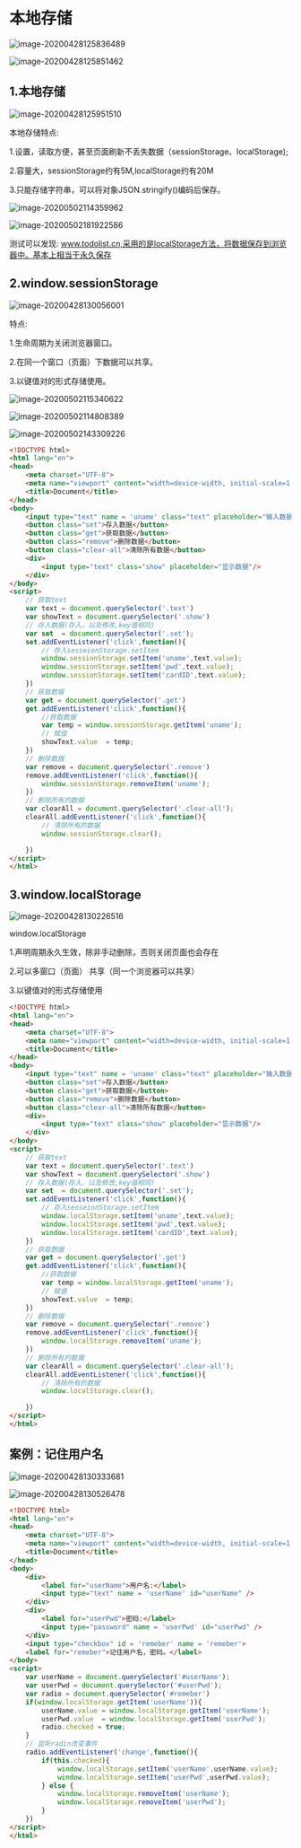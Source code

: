 # 本地存储

![image-20200428125836489](本地存储.assets/image-20200428125836489.png)





![image-20200428125851462](本地存储.assets/image-20200428125851462.png)



## 1.本地存储

![image-20200428125951510](本地存储.assets/image-20200428125951510.png)

本地存储特点:

1.设置，读取方便，甚至页面刷新不丢失数据（sessionStorage、localStorage);

2.容量大，sessionStorage约有5M,localStorage约有20M

3.只能存储字符串，可以将对象JSON.stringify()编码后保存。



![image-20200502114359962](本地存储.assets/image-20200502114359962.png)



![image-20200502181922586](本地存储.assets/image-20200502181922586.png)



测试可以发现:   www.todolist.cn,采用的是localStorage方法，将数据保存到浏览器中。基本上相当于永久保存

## 2.window.sessionStorage

![image-20200428130056001](本地存储.assets/image-20200428130056001.png)

特点:

1.生命周期为关闭浏览器窗口。

2.在同一个窗口（页面）下数据可以共享。

3.以键值对的形式存储使用。



![image-20200502115340622](本地存储.assets/image-20200502115340622.png)





![image-20200502114808389](本地存储.assets/image-20200502114808389.png)



![image-20200502143309226](本地存储.assets/image-20200502143309226.png)





~~~ html
<!DOCTYPE html>
<html lang="en">
<head>
    <meta charset="UTF-8">
    <meta name="viewport" content="width=device-width, initial-scale=1.0">
    <title>Document</title>
</head>
<body>
    <input type="text" name = 'uname' class="text" placeholder="输入数据"/>
    <button class="set">存入数据</button>
    <button class="get">获取数据</button>
    <button class="remove">删除数据</button>
    <button class="clear-all">清除所有数据</button>
    <div>
        <input type="text" class="show" placeholder="显示数据"/>
    </div>
</body>
<script>
    // 获取text
    var text = document.querySelector('.text')
    var showText = document.querySelector('.show')
    // 存入数据(存入，以及修改,key值相同)
    var set  = document.querySelector('.set');
    set.addEventListener('click',function(){
        // 存入sesseionStorage.setItem
        window.sessionStorage.setItem('uname',text.value);
        window.sessionStorage.setItem('pwd',text.value);
        window.sessionStorage.setItem('cardID',text.value);
    })
    // 获取数据
    var get = document.querySelector('.get')
    get.addEventListener('click',function(){
        //获取数据
        var temp = window.sessionStorage.getItem('uname');
        // 赋值
        showText.value  = temp;
    })
    // 删除数据
    var remove = document.querySelector('.remove')
    remove.addEventListener('click',function(){
        window.sessionStorage.removeItem('uname');
    })
    // 删除所有的数据
    var clearAll = document.querySelector('.clear-all');
    clearAll.addEventListener('click',function(){
        // 清除所有的数据
        window.sessionStorage.clear();

    })
</script>
</html>
~~~





## 3.window.localStorage

![image-20200428130226516](本地存储.assets/image-20200428130226516.png)



window.localStorage

1.声明周期永久生效，除非手动删除，否则关闭页面也会存在

2.可以多窗口（页面） 共享（同一个浏览器可以共享）

3.以键值对的形式存储使用



~~~html
<!DOCTYPE html>
<html lang="en">
<head>
    <meta charset="UTF-8">
    <meta name="viewport" content="width=device-width, initial-scale=1.0">
    <title>Document</title>
</head>
<body>
    <input type="text" name = 'uname' class="text" placeholder="输入数据"/>
    <button class="set">存入数据</button>
    <button class="get">获取数据</button>
    <button class="remove">删除数据</button>
    <button class="clear-all">清除所有数据</button>
    <div>
        <input type="text" class="show" placeholder="显示数据"/>
    </div>
</body>
<script>
    // 获取text
    var text = document.querySelector('.text')
    var showText = document.querySelector('.show')
    // 存入数据(存入，以及修改,key值相同)
    var set  = document.querySelector('.set');
    set.addEventListener('click',function(){
        // 存入sesseionStorage.setItem
        window.localStorage.setItem('uname',text.value);
        window.localStorage.setItem('pwd',text.value);
        window.localStorage.setItem('cardID',text.value);
    })
    // 获取数据
    var get = document.querySelector('.get')
    get.addEventListener('click',function(){
        //获取数据
        var temp = window.localStorage.getItem('uname');
        // 赋值
        showText.value  = temp;
    })
    // 删除数据
    var remove = document.querySelector('.remove')
    remove.addEventListener('click',function(){
        window.localStorage.removeItem('uname');
    })
    // 删除所有的数据
    var clearAll = document.querySelector('.clear-all');
    clearAll.addEventListener('click',function(){
        // 清除所有的数据
        window.localStorage.clear();

    })
</script>
</html>
~~~







## 案例：记住用户名

![image-20200428130333681](本地存储.assets/image-20200428130333681.png)



![image-20200428130526478](本地存储.assets/image-20200428130526478.png)



~~~html
<!DOCTYPE html>
<html lang="en">
<head>
    <meta charset="UTF-8">
    <meta name="viewport" content="width=device-width, initial-scale=1.0">
    <title>Document</title>
</head>
<body>
    <div>
        <label for="userName">用户名:</label>
        <input type="text" name = 'userName' id="userName" />
    </div>
    <div>
        <label for="userPwd">密码:</label>
        <input type="password" name = 'userPwd' id="userPwd" />
    </div>
    <input type="checkbox" id = 'remeber' name = 'remeber'>
    <label for="remeber">记住用户名，密码。</label>
</body>
<script>
    var userName = document.querySelector('#userName');
    var userPwd = document.querySelector('#userPwd');
    var radio = document.querySelector('#remeber')
    if(window.localStorage.getItem('userName')){
        userName.value = window.localStorage.getItem('userName');
        userPwd.value  = window.localStorage.getItem('userPwd');
        radio.checked = true;
    }
    // 监听radin改变事件
    radio.addEventListener('change',function(){
        if(this.checked){
            window.localStorage.setItem('userName',userName.value);
            window.localStorage.setItem('userPwd',userPwd.value);
        } else {
            window.localStorage.removeItem('userName');
            window.localStorage.removeItem('userPwd');
        }
    })
</script>
</html>
~~~

